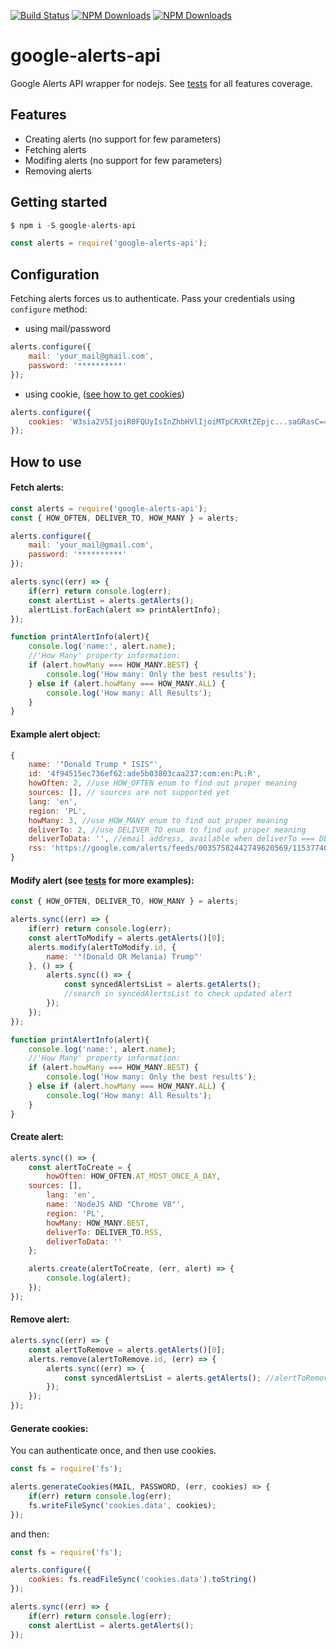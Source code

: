 [![Build Status](https://travis-ci.org/adasq/google-alerts-api.svg?branch=master)](https://travis-ci.org/adasq/google-alerts-api)
[![NPM Downloads](https://img.shields.io/npm/dm/google-alerts-api.svg?style=flat)](https://www.npmjs.org/package/google-alerts-api)
[![NPM Downloads](https://img.shields.io/npm/dt/google-alerts-api.svg?style=flat)](https://www.npmjs.org/package/google-alerts-api)

# google-alerts-api

Google Alerts API wrapper for nodejs. See [tests] for all features coverage.

## Features

- Creating alerts (no support for few parameters)
- Fetching alerts
- Modifing alerts (no support for few parameters)
- Removing alerts


## Getting started
```js
$ npm i -S google-alerts-api
```

```js
const alerts = require('google-alerts-api');
```

## Configuration

Fetching alerts forces us to authenticate. Pass your credentials using `configure` method:

- using mail/password
```js
alerts.configure({
    mail: 'your_mail@gmail.com',
    password: '**********'
});
```

- using cookie, ([see how to get cookies](#generate-cookies))

```js
alerts.configure({
    cookies: 'W3sia2V5IjoiR0FQUyIsInZhbHVlIjoiMTpCRXRtZEpjc...saGRasC==',
});
```

## How to use

#### Fetch alerts:

```js
const alerts = require('google-alerts-api');
const { HOW_OFTEN, DELIVER_TO, HOW_MANY } = alerts;

alerts.configure({
    mail: 'your_mail@gmail.com',
    password: '**********'
});

alerts.sync((err) => {
    if(err) return console.log(err);
    const alertList = alerts.getAlerts();
    alertList.forEach(alert => printAlertInfo);
});

function printAlertInfo(alert){
    console.log('name:', alert.name);
    //'How Many' property information:
    if (alert.howMany === HOW_MANY.BEST) {
    	console.log('How many: Only the best results');
    } else if (alert.howMany === HOW_MANY.ALL) {
    	console.log('How many: All Results');
    }
}
```
#### Example alert object:
```js
{
    name: '"Donald Trump * ISIS"',
    id: '4f94515ec736ef62:ade5b03803caa237:com:en:PL:R',
    howOften: 2, //use HOW_OFTEN enum to find out proper meaning
    sources: [], // sources are not supported yet
    lang: 'en',
    region: 'PL',
    howMany: 3, //use HOW_MANY enum to find out proper meaning
    deliverTo: 2, //use DELIVER_TO enum to find out proper meaning
    deliverToData: '', //email address, available when deliverTo === DELIVER_TO.MAIL
    rss: 'https://google.com/alerts/feeds/00357582442749620569/11537740808718742679' //field available, when deliverTo === DELIVER_TO.RSS
}
```
#### Modify alert (see [tests] for more examples):
```js
const { HOW_OFTEN, DELIVER_TO, HOW_MANY } = alerts;

alerts.sync((err) => {
    if(err) return console.log(err);
    const alertToModify = alerts.getAlerts()[0];
    alerts.modify(alertToModify.id, {
    	name: '"(Donald OR Melania) Trump"'
    }, () => {
        alerts.sync(() => {
            const syncedAlertsList = alerts.getAlerts();
            //search in syncedAlertsList to check updated alert
        });
    });
});

function printAlertInfo(alert){
    console.log('name:', alert.name);
    //'How Many' property information:
    if (alert.howMany === HOW_MANY.BEST) {
    	console.log('How many: Only the best results');
    } else if (alert.howMany === HOW_MANY.ALL) {
    	console.log('How many: All Results');
    }
}
```

#### Create alert:

```js
alerts.sync(() => {
    const alertToCreate = {
    	howOften: HOW_OFTEN.AT_MOST_ONCE_A_DAY,
	sources: [],
        lang: 'en',
        name: 'NodeJS AND "Chrome V8"',
        region: 'PL',
        howMany: HOW_MANY.BEST,
        deliverTo: DELIVER_TO.RSS,
        deliverToData: ''
    };

    alerts.create(alertToCreate, (err, alert) => {
        console.log(alert);
    });
});
```

#### Remove alert:

```js
alerts.sync((err) => {
    const alertToRemove = alerts.getAlerts()[0];
    alerts.remove(alertToRemove.id, (err) => {
    	alerts.sync((err) => {
            const syncedAlertsList = alerts.getAlerts(); //alertToRemove does not exists here.
        });
    });   
});
```

#### Generate cookies:

You can authenticate once, and then use cookies.

```js
const fs = require('fs');

alerts.generateCookies(MAIL, PASSWORD, (err, cookies) => {
    if(err) return console.log(err);
    fs.writeFileSync('cookies.data', cookies);
});
```
and then:
```js
const fs = require('fs');

alerts.configure({
    cookies: fs.readFileSync('cookies.data').toString()
});

alerts.sync((err) => {
    if(err) return console.log(err);
    const alertList = alerts.getAlerts();
});
```

[tests]: <https://github.com/adasq/google-alerts-api/blob/master/tests/test.js>
[how to get cookies]: <https://github.com/adasq/google-alerts-api#generate-cookies>
